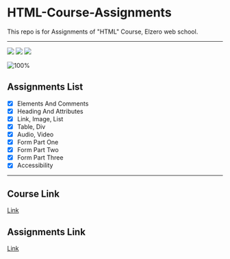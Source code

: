 # HTML-Course-Assignments
This repo is for Assignments of "HTML" Course, Elzero web school.

---

<img src="https://img.shields.io/badge/Total%20Number%20Of%20Hours%20For%20This%20Course-4h12m-blue">

<img src="https://img.shields.io/badge/Total%20Number%20Of%20Lessons%20For%20This%20Course-37 Lesson-orange">

<img src="https://img.shields.io/badge/Total%20Number%20Of%20Assignments%20For%20This%20Course-33 Assignment-blue">

![100%](https://progress-bar.dev/100/?title=Done)
<br />

## Assignments List
- [x] Elements And Comments
- [x] Heading And Attributes
- [x] Link, Image, List
- [x] Table, Div
- [x] Audio, Video
- [x] Form Part One
- [x] Form Part Two
- [x] Form Part Three
- [x] Accessibility

---

## Course Link
[Link](https://www.youtube.com/playlist?list=PLDoPjvoNmBAw_t_XWUFbBX-c9MafPk9ji)

## Assignments Link
[Link](https://elzero.org/category/assignments/html-assignments/)
